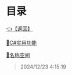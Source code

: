 # 目录  


[👈【返回】](/__Catalog__/dotnet/CSharp笔记/C#基础/__Catalog__C#基础)  


[📜C#实用功能](/dotnet/CSharp笔记/C#基础/其他/C#实用功能)  

[📜名称空间](/dotnet/CSharp笔记/C#基础/其他/名称空间)  







> 2024/12/23 4:15:19
